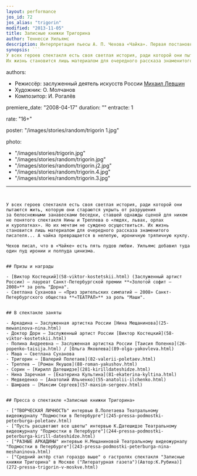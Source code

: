 ```yaml
---
layout: performance
jos_id: 72
jos_alias: "trigorin"
modified: "2013-11-05"
title: Записные книжки Тригорина
author: Теннесси Уильямс
description: Интерпретация пьесы А. П. Чехова «Чайка». Первая постановка пьесы в Санкт-Петербурге.
synopsis: ```
У всех героев спектакля есть своя светлая история, ради которой они пытаются жить, которую они стараются укрыть от разрушения за белоснежными занавесками беседки, ставшей однажды сценой для никем не понятого спектакля Нины и Треплева о «людях, львах, орлах и куропатках». Но их мечтам не суждено осуществиться.
Их жизнь становится лишь материалом для очередного рассказа знаменитого писателя…
```

authors:
- Режиссёр: заслуженный деятель искусств России [Михаил Левшин](153-mihail-levshin.html)
- Художник: О. Молчанов
- Композитор: И. Рогалёв

premiere_date: "2008-04-17"
duration: ""
entracte: 1

rate: "16+"

poster: "/images/stories/random/trigorin 1.jpg"

photo:
- "/images/stories/trigorin.jpg"
- "/images/stories/random/trigorin.jpg"
- "/images/stories/random/trigorin.j2.jpg"
- "/images/stories/random/trigorin.4.jpg"
- "/images/stories/random/trigorin.3.jpg"
---
```


У всех героев спектакля есть своя светлая история, ради которой они пытаются жить, которую они стараются укрыть от разрушения за белоснежными занавесками беседки, ставшей однажды сценой для никем не понятого спектакля Нины и Треплева о «людях, львах, орлах и куропатках». Но их мечтам не суждено осуществиться. Их жизнь становится лишь материалом для очередного рассказа знаменитого писателя... А чайка превращается в нелепую, ироничную тряпичную куклу.

Чехов писал, что в «Чайке» есть пять пудов любви. Уильямс добавил туда один пуд иронии и полпуда цинизма.


## Призы и награды

- [Виктор Костецкий](58-viktor-kostetskii.html) (Заслуженный артист России) — лауреат Санкт-Петербургской премии **«Золотой софит — 2008»** за роль "Дорна".
- Светлана Суханова — «Приз зрительских симпатий — 2008» Санкт-Петербургского общества **«ТЕАТРАЛ»** за роль "Маши".


## В спектакле заняты

- Аркадина — Заслуженная артистка России [Нина Мещанинова](25-mewaninova-nina.html)
- Доктор Дорн — Заслуженный артист России [Виктор Костецкий](58-viktor-kostetskii.html)
- Полина Андреевна — Заслуженная артистка России [Таисия Попенко](26-popenko-taisija.html) / [Ольга Яковлева](89-olga-yakovleva.html)
- Маша — Светлана Суханова
- Тригорин — [Валерий Полетаев](82-valerii-poletaev.html)
- Треплев — [Роман Якушов](88-roman-yakushov.html)
- Сорин — [Кирилл Датешидзе](281-kirilldateshidze.html)
- Нина Заречная — [Екатерина Культина](81-ekaterina-kyltina.html)
- Медведенко — [Анатолий Ильченко](55-anatolii-ilchenko.html)
- Шамраев — [Максим Сергеев](57-maxsim-sergeev.html)


## Пресса о спектакле «Записные книжки Тригорина»

- ["ТВОРЧЕСКАЯ ЛИЧНОСТЬ" интервью В.Полетаева Театральному видеожурналу "Подмостки в Петербурге"](245-pressa-podmostki-peterburga-poletaev.html)
- ["Пусть расцветают все цветы" интервью К.Датешидзе Театральному видеожурналу "Подмостки в Петербурге"](244-pressa-podmostki-peterburga-kirill-dateshidze.html)
- ["РАЗНЫЕ АРКАДИНЫ" интервью Н.Мещаниновой Театральному видеожурналу "Подмостки в Петербурге"](243-pressa-podmostki-peterburga-nina-meshaninova.html)
- ["Средний актёр стал гораздо выше" о гастролях спектакля "Записные книжки Тригорина" в Москве ("Литературная газета")(Автор:К.Рубина)](272-pressa-trigorin-v-moskve.html)
